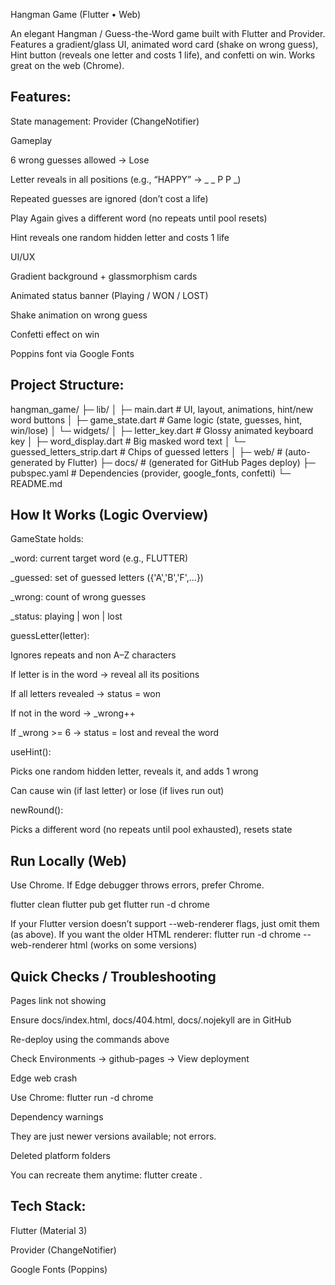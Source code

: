 Hangman Game (Flutter • Web)

An elegant Hangman / Guess-the-Word game built with Flutter and Provider.
Features a gradient/glass UI, animated word card (shake on wrong guess), Hint button (reveals one letter and costs 1 life), and confetti on win. Works great on the web (Chrome).

## Features:

State management: Provider (ChangeNotifier)

Gameplay

6 wrong guesses allowed → Lose

Letter reveals in all positions (e.g., “HAPPY” → _ _ P P _)

Repeated guesses are ignored (don’t cost a life)

Play Again gives a different word (no repeats until pool resets)

Hint reveals one random hidden letter and costs 1 life

UI/UX

Gradient background + glassmorphism cards

Animated status banner (Playing / WON / LOST)

Shake animation on wrong guess

Confetti effect on win

Poppins font via Google Fonts

## Project Structure:
hangman_game/
├─ lib/
│  ├─ main.dart                  # UI, layout, animations, hint/new word buttons
│  ├─ game_state.dart            # Game logic (state, guesses, hint, win/lose)
│  └─ widgets/
│      ├─ letter_key.dart        # Glossy animated keyboard key
│      ├─ word_display.dart      # Big masked word text
│      └─ guessed_letters_strip.dart # Chips of guessed letters
│
├─ web/                          # (auto-generated by Flutter)
├─ docs/                         # (generated for GitHub Pages deploy)
├─ pubspec.yaml                  # Dependencies (provider, google_fonts, confetti)
└─ README.md

## How It Works (Logic Overview)

GameState holds:

_word: current target word (e.g., FLUTTER)

_guessed: set of guessed letters ({'A','B','F',...})

_wrong: count of wrong guesses

_status: playing | won | lost

guessLetter(letter):

Ignores repeats and non A–Z characters

If letter is in the word → reveal all its positions

If all letters revealed → status = won

If not in the word → _wrong++

If _wrong >= 6 → status = lost and reveal the word

useHint():

Picks one random hidden letter, reveals it, and adds 1 wrong

Can cause win (if last letter) or lose (if lives run out)

newRound():

Picks a different word (no repeats until pool exhausted), resets state

## Run Locally (Web)

Use Chrome. If Edge debugger throws errors, prefer Chrome.

flutter clean
flutter pub get
flutter run -d chrome


If your Flutter version doesn’t support --web-renderer flags, just omit them (as above).
If you want the older HTML renderer:
flutter run -d chrome --web-renderer html (works on some versions)

## Quick Checks / Troubleshooting

Pages link not showing

Ensure docs/index.html, docs/404.html, docs/.nojekyll are in GitHub

Re-deploy using the commands above

Check Environments → github-pages → View deployment

Edge web crash

Use Chrome: flutter run -d chrome

Dependency warnings

They are just newer versions available; not errors.

Deleted platform folders

You can recreate them anytime: flutter create .

## Tech Stack:

Flutter (Material 3)

Provider (ChangeNotifier)

Google Fonts (Poppins)
